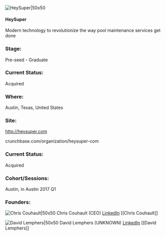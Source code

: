 

![HeySuper|50x50](https://apimg.techstars.com/connect/images/image_files/58f15187c9aec7681a000001/original/super.jpg)

#### HeySuper
Modern technology to revolutionize the way pool maintenance services get done

### Stage: 
Pre-seed - Graduate 

### Current Status: 
Acquired

### Where:
Austin, Texas, United States

### Site:
http://heysuper.com



crunchbase.com/organization/heysuper-com

### Current Status: 
Acquired

### Cohort/Sessions: 
Austin, in Austin 2017 Q1

### Founders: 

![Chris Couhault|50x50](https://apimg.techstars.com/connect/images/image_files/588689e29c66a91e5a000019/original/2f320bf.jpg) Chris Couhault (CEO) [LinkedIn](https://linkedin.com/in/couhault) [[Chris Couhault]]

![David Lemphers|50x50](https://apimg.techstars.com/connect/images/image_files/5a0cbb2e9c66a93df600000d/original/headshot.jpg) David Lemphers (UNKNOWN) [LinkedIn](https://linkedin.com/in/dlemphers) [[David Lemphers]]


